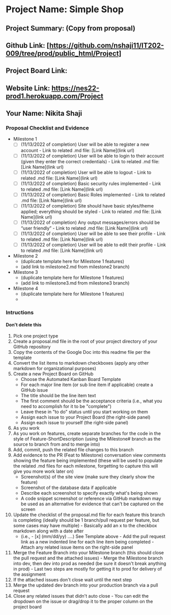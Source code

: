 # Project Name: Simple Shop
## Project Summary: (Copy from proposal)
## Github Link: [https://github.com/nshaji11/IT202-009/tree/prod/public_html/Project]
## Project Board Link: 
## Website Link: https://nes22-prod1.herokuapp.com/Project
## Your Name: Nikita Shaji


<!-- Line item / Feature template (use this for each bullet point) -- DO NOT DELETE THIS SECTION

- [ ] \(mm/dd/yyyy of completion) Feature Title (from the proposal bullet point, if it's a sub-point indent it properly)
  -  Link to related .md file: [Link Name](link url)

 End Line item / Feature Template -- DO NOT DELETE THIS SECTION --> 


### Proposal Checklist and Evidence

- Milestone 1
  -  [ ] \(11/13/2022 of completion) User will be able to register a new account
        -  Link to related .md file: [Link Name](link url) 
  -  [ ] \(11/13/2022 of completion) User will be able to login to their account (given they enter the correct credentials)
        -  Link to related .md file: [Link Name](link url)
  -  [ ] \(11/13/2022 of completion) User will be able to logout
        -  Link to related .md file: [Link Name](link url)
  -  [ ] \(11/13/2022 of completion) Basic security rules implemented
        -  Link to related .md file: [Link Name](link url)
  -  [ ] \(11/13/2022 of completion) Basic Roles implemented
        -  Link to related .md file: [Link Name](link url)
  -  [ ] \(11/13/2022 of completion) Site should have basic styles/theme applied; everything should be styled
        -  Link to related .md file: [Link Name](link url)
  -  [ ] \(11/13/2022 of completion) Any output messages/errors should be “user friendly”
        -  Link to related .md file: [Link Name](link url)
  -  [ ] \(11/13/2022 of completion) User will be able to see their profile
        -  Link to related .md file: [Link Name](link url)
  -  [ ] \(11/13/2022 of completion) User will be able to edit their profile
        -  Link to related .md file: [Link Name](link url)

- Milestone 2
  - (duplicate template here for Milestone 1 features)
  - (add link to milestone2.md from milestone2 branch)
- Milestone 3
  - (duplicate template here for Milestone 1 features)
  - (add link to milestone3.md from milestone3 branch)
- Milestone 4
  - (duplicate template here for Milestone 1 features)
  - 
### Intructions
#### Don't delete this
1. Pick one project type
2. Create a proposal.md file in the root of your project directory of your GitHub repository
3. Copy the contents of the Google Doc into this readme file per the template
4. Convert the list items to markdown checkboxes (apply any other markdown for organizational purposes)
5. Create a new Project Board on GitHub
   - Choose the Automated Kanban Board Template
   - For each major line item (or sub line item if applicable) create a GitHub issue
   - The title should be the line item text
   - The first comment should be the acceptance criteria (i.e., what you need to accomplish for it to be "complete")
   - Leave these in "to do" status until you start working on them
   - Assign each issue to your Project Board (the right-side panel)
   - Assign each issue to yourself (the right-side panel)
6. As you work
  1. As you work on features, create separate branches for the code in the style of Feature-ShortDescription (using the Milestone# branch as the source to branch from and to merge into)
  2. Add, commit, push the related file changes to this branch
  3. Add evidence to the PR (Feat to Milestone) conversation view comments showing the feature being implemented (these will be used to populate the related .md files for each milestone, forgetting to capture this will give you more work later on)
     - Screenshot(s) of the site view (make sure they clearly show the feature)
     - Screenshot of the database data if applicable
     - Describe each screenshot to specify exactly what's being shown
     - A code snippet screenshot or reference via GitHub markdown may be used as an alternative for evidence that can't be captured on the screen
  4. Update the checklist of the proposal.md file for each feature this branch is completing (ideally should be 1 branch/pull request per feature, but some cases may have multiple)
    - Basically add an x to the checkbox markdown along with a date after
      - (i.e.,   - [x] (mm/dd/yy) ....) See Template above
    - Add the pull request link as a new indented line for each line item being completed
    - Attach any related issue items on the right-side panel
  5. Merge the Feature Branch into your Milestone branch (this should close the pull request and the attached issues)
    - Merge the Milestone branch into dev, then dev into prod as needed (be sure it doesn't break anything in prod)
    - Last two steps are mostly for getting it to prod for delivery of the assignment 
  7. If the attached issues don't close wait until the next step
  8. Merge the updated dev branch into your production branch via a pull request
  9. Close any related issues that didn't auto close
    - You can edit the dropdown on the issue or drag/drop it to the proper column on the project board